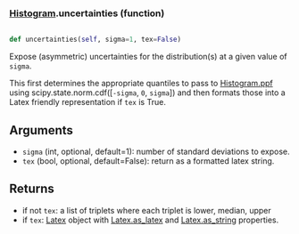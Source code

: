 ### [Histogram](Histogram.md).uncertainties (function)


```py

def uncertainties(self, sigma=1, tex=False)

```



Expose (asymmetric) uncertainties for the distribution(s) at a given
value of `sigma`.

This first determines the appropriate quantiles to pass to
[Histogram.ppf](Histogram.ppf.md) using scipy.state.norm.cdf([`-sigma`, `0`, `sigma`])
and then formats those into a Latex friendly representation if `tex` is True.

Arguments
-----------
* `sigma` (int, optional, default=1): number of standard deviations to
    expose.
* `tex` (bool, optional, default=False): return as a formatted latex
    string.

Returns
---------
* if not `tex`: a list of triplets where each triplet is lower, median, upper
* if `tex`: [Latex](Latex.md) object with [Latex.as_latex](Latex.as_latex.md) and [Latex.as_string](Latex.as_string.md) properties.

